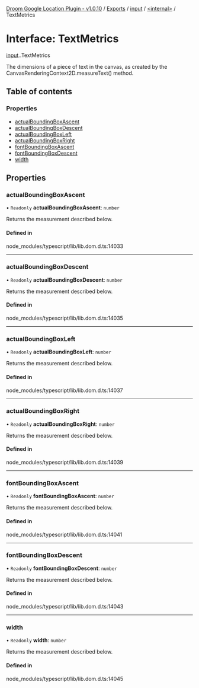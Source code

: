 [Droom Google Location Plugin - v1.0.10](../README.md) / [Exports](../modules.md) / [input](../modules/input.md) / [<internal\>](../modules/input._internal_.md) / TextMetrics

# Interface: TextMetrics

[input](../modules/input.md).[<internal>](../modules/input._internal_.md).TextMetrics

The dimensions of a piece of text in the canvas, as created by the CanvasRenderingContext2D.measureText() method.

## Table of contents

### Properties

- [actualBoundingBoxAscent](input._internal_.TextMetrics.md#actualboundingboxascent)
- [actualBoundingBoxDescent](input._internal_.TextMetrics.md#actualboundingboxdescent)
- [actualBoundingBoxLeft](input._internal_.TextMetrics.md#actualboundingboxleft)
- [actualBoundingBoxRight](input._internal_.TextMetrics.md#actualboundingboxright)
- [fontBoundingBoxAscent](input._internal_.TextMetrics.md#fontboundingboxascent)
- [fontBoundingBoxDescent](input._internal_.TextMetrics.md#fontboundingboxdescent)
- [width](input._internal_.TextMetrics.md#width)

## Properties

### actualBoundingBoxAscent

• `Readonly` **actualBoundingBoxAscent**: `number`

Returns the measurement described below.

#### Defined in

node_modules/typescript/lib/lib.dom.d.ts:14033

___

### actualBoundingBoxDescent

• `Readonly` **actualBoundingBoxDescent**: `number`

Returns the measurement described below.

#### Defined in

node_modules/typescript/lib/lib.dom.d.ts:14035

___

### actualBoundingBoxLeft

• `Readonly` **actualBoundingBoxLeft**: `number`

Returns the measurement described below.

#### Defined in

node_modules/typescript/lib/lib.dom.d.ts:14037

___

### actualBoundingBoxRight

• `Readonly` **actualBoundingBoxRight**: `number`

Returns the measurement described below.

#### Defined in

node_modules/typescript/lib/lib.dom.d.ts:14039

___

### fontBoundingBoxAscent

• `Readonly` **fontBoundingBoxAscent**: `number`

Returns the measurement described below.

#### Defined in

node_modules/typescript/lib/lib.dom.d.ts:14041

___

### fontBoundingBoxDescent

• `Readonly` **fontBoundingBoxDescent**: `number`

Returns the measurement described below.

#### Defined in

node_modules/typescript/lib/lib.dom.d.ts:14043

___

### width

• `Readonly` **width**: `number`

Returns the measurement described below.

#### Defined in

node_modules/typescript/lib/lib.dom.d.ts:14045
